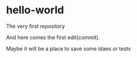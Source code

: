 # hello-world
The very first repository

And here comes the first edit(commit).

Maybe it will be a place to save some idaes or tests
